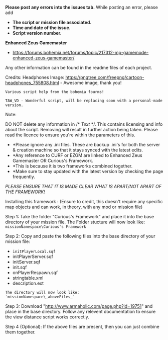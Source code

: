 **Please post any errors into the issues tab.**
While posting an error, please add
   - **The script or mission file associated.**
   - **Time and date of the issue.**
   - **Script version number.**
   

**Enhanced Zeus Gamemaster**
- https://forums.bohemia.net/forums/topic/217312-mp-gamemode-enhanced-zeus-gamemaster/

Any other information can be found in the readme files of each project.

Credits:
	Headphones Image: https://pngtree.com/freepng/cartoon-headphones_755808.html - Awesome image, 
										       thank you!

	Various script help from the bohemia fourms!

	TAW_VD - Wonderful script, will be replacing soon with a personal-made version.


Note:

DO NOT delete any information in /* _Text_ */. This contains licensing and info about the script.
Removing will result in further action being taken. Please read the licence to ensure you're within
the parameters of this.

   -	*Please ignore any .ini files. These are backup .ini's for both the server & 
   	creation machine so that it stays synced with the latest edits.
   -	*Any reference to CURF or EZGM are linked to Enhanced Zeus Gamemaster OR Curious's Framework. 
   -	*This is because it is two frameworks combined together.
   -    *Make sure to stay updated with the latest version by checking the page frequently.

*PLEASE ENSURE THAT IT IS MADE CLEAR WHAT IS APART/NOT APART OF THE FRAMEWORK!*



Installing this framework :
(Ensure to credit, this doesn't require any specific map objects and can work, in theory, with any mod or mission file)

Step 1: Take the folder "Curious's Framework" and place it into the base directory of your mission file.
	The Folder stucture will now look like:
	`missionNamespace\Curious's Framework`

Step 2: Copy and paste the following files into the base directory of your mission file:
   -    `initPlayerLocal.sqf`
   -    initPlayerServer.sqf
   -    initServer.sqf
   -    init.sqf
   -    onPlayerRespawn.sqf
   -    stringtable.xml
   -    description.ext

	The directory will now look like:
	`missionNamespace\_aboveFiles_`

Step 3: Download "http://www.armaholic.com/page.php?id=19751" and place in the base directory. Follow
	any relevent documentation to ensure the view distance script works correctly.

Step 4 (Optional): If the above files are present, then you can just combine them together.
